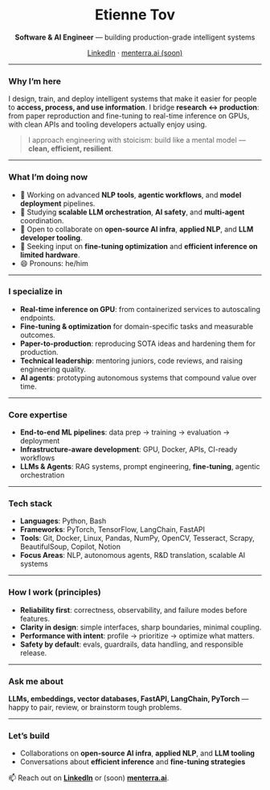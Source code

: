 <!-- Profile README for Étienne Tovimafa -->
<h1 align="center">Etienne Tov</h1>
<p align="center"><b>Software & AI Engineer</b> — building production-grade intelligent systems</p>
<p align="center">
  <a href="https://www.linkedin.com/in/etiennetovi">LinkedIn</a> ·
  <a href="https://menterra.ai">menterra.ai (soon)</a>
</p>

---

### Why I’m here
I design, train, and deploy intelligent systems that make it easier for people to **access, process, and use information**. I bridge **research ↔ production**: from paper reproduction and fine-tuning to real-time inference on GPUs, with clean APIs and tooling developers actually enjoy using.

> I approach engineering with stoicism: build like a mental model — **clean, efficient, resilient**.

---

### What I’m doing now
- 🔭 Working on advanced **NLP tools**, **agentic workflows**, and **model deployment** pipelines.  
- 🌱 Studying **scalable LLM orchestration**, **AI safety**, and **multi-agent** coordination.  
- 👯 Open to collaborate on **open-source AI infra**, **applied NLP**, and **LLM developer tooling**.  
- 🤔 Seeking input on **fine-tuning optimization** and **efficient inference on limited hardware**.  
- 😄 Pronouns: he/him

---

### I specialize in
- **Real-time inference on GPU**: from containerized services to autoscaling endpoints.  
- **Fine-tuning & optimization** for domain-specific tasks and measurable outcomes.  
- **Paper-to-production**: reproducing SOTA ideas and hardening them for production.  
- **Technical leadership**: mentoring juniors, code reviews, and raising engineering quality.  
- **AI agents**: prototyping autonomous systems that compound value over time.

---

### Core expertise
- **End-to-end ML pipelines**: data prep → training → evaluation → deployment  
- **Infrastructure-aware development**: GPU, Docker, APIs, CI-ready workflows  
- **LLMs & Agents**: RAG systems, prompt engineering, **fine-tuning**, agentic orchestration

---

### Tech stack
- **Languages**: Python, Bash  
- **Frameworks**: PyTorch, TensorFlow, LangChain, FastAPI  
- **Tools**: Git, Docker, Linux, Pandas, NumPy, OpenCV, Tesseract, Scrapy, BeautifulSoup, Copilot, Notion  
- **Focus Areas**: NLP, autonomous agents, R&D translation, scalable AI systems

---


### How I work (principles)
- **Reliability first**: correctness, observability, and failure modes before features.  
- **Clarity in design**: simple interfaces, sharp boundaries, minimal coupling.  
- **Performance with intent**: profile → prioritize → optimize what matters.  
- **Safety by default**: evals, guardrails, data handling, and responsible release.

---

### Ask me about
**LLMs, embeddings, vector databases, FastAPI, LangChain, PyTorch** — happy to pair, review, or brainstorm tough problems.

---

### Let’s build
- Collaborations on **open-source AI infra**, **applied NLP**, and **LLM tooling**  
- Conversations about **efficient inference** and **fine-tuning strategies**

📫 Reach out on **[LinkedIn](https://www.linkedin.com/in/etiennetovi)** or (soon) **[menterra.ai](https://menterra.ai)**.
